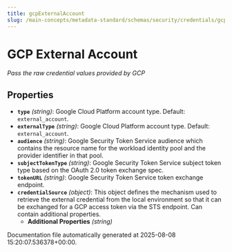 ```yaml
---
title: gcpExternalAccount
slug: /main-concepts/metadata-standard/schemas/security/credentials/gcpexternalaccount
---
```


# GCP External Account

*Pass the raw credential values provided by GCP*

## Properties

- **`type`** *(string)*: Google Cloud Platform account type. Default: `external_account`.
- **`externalType`** *(string)*: Google Cloud Platform account type. Default: `external_account`.
- **`audience`** *(string)*: Google Security Token Service audience which contains the resource name for the workload identity pool and the provider identifier in that pool.
- **`subjectTokenType`** *(string)*: Google Security Token Service subject token type based on the OAuth 2.0 token exchange spec.
- **`tokenURL`** *(string)*: Google Security Token Service token exchange endpoint.
- **`credentialSource`** *(object)*: This object defines the mechanism used to retrieve the external credential from the local environment so that it can be exchanged for a GCP access token via the STS endpoint. Can contain additional properties.
  - **Additional Properties** *(string)*


Documentation file automatically generated at 2025-08-08 15:20:07.536378+00:00.
